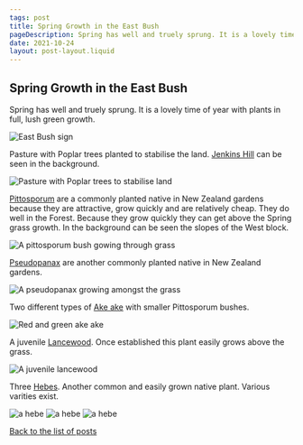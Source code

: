 ```yaml
---
tags: post
title: Spring Growth in the East Bush
pageDescription: Spring has well and truely sprung. It is a lovely time of year with plants in full, lush green growth.
date: 2021-10-24
layout: post-layout.liquid
---
```


## Spring Growth in the East Bush

Spring has well and truely sprung. It is a lovely time of year with plants in full, lush green growth.

![East Bush sign](/images/news/spring-growth-in-the-east-block/east-bush-sign.jpg)

Pasture with Poplar trees planted to stabilise the land. [Jenkins Hill](https://nelsontrails.co.nz/jenkins-hill/) can be seen in the background.

<img src="/images/news/spring-growth-in-the-east-block/pasture.jpg" alt="Pasture with Poplar trees to stabilise land" loading="lazy">

[Pittosporum](https://www.bunnings.com.au/diy-advice/garden/planting-and-growing/planting-growing-and-pruning-pittosporums) are a commonly planted native in New Zealand gardens because they are attractive, grow quickly and are relatively cheap. They do well in the Forest. Because they grow quickly they can get above the Spring grass growth. In the background can be seen the slopes of the West block.

<img src="/images/news/spring-growth-in-the-east-block/pittosporum.jpg" alt="A pittosporum bush gowing through grass" loading="lazy">

[Pseudopanax](https://www.aucklandbotanicgardens.co.nz/plants-for-auckland/plants/pseudopanax-lessonii/) are another commonly planted native in New Zealand gardens.

<img src="/images/news/spring-growth-in-the-east-block/pseudopanax.jpg" alt="A pseudopanax growing amongst the grass" loading="lazy">

Two different types of [Ake ake](https://greenmachine.nz/collections/ake-ake) with smaller Pittosporum bushes.

<img src="/images/news/spring-growth-in-the-east-block/akeake.jpg" alt="Red and green ake ake" loading="lazy">

A juvenile [Lancewood](https://www.doc.govt.nz/nature/native-plants/lancewood-horoeka/). Once established this plant easily grows above the grass.

<img src="/images/news/spring-growth-in-the-east-block/lancewood.jpg" alt="A juvenile lancewood" loading="lazy">

Three [Hebes](https://www.nzpcn.org.nz/flora/vascular/flowering-plants/dicots/hebes/). Another common and easily grown native plant. Various varities exist.

<img src="/images/news/spring-growth-in-the-east-block/hebe1.jpg" alt="a hebe" loading="lazy">
<img src="/images/news/spring-growth-in-the-east-block/hebe2.jpg" alt="a hebe" loading="lazy">
<img src="/images/news/spring-growth-in-the-east-block/hebe3.jpg" alt="a hebe" loading="lazy">

[Back to the list of posts](/postlist)

<p>&nbsp;</p>
